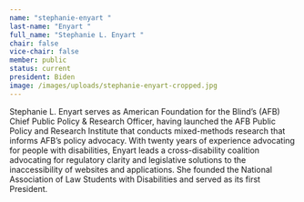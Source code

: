 ```yaml
---
name: "stephanie-enyart "
last-name: "Enyart "
full_name: "Stephanie L. Enyart "
chair: false
vice-chair: false
member: public
status: current
president: Biden
image: /images/uploads/stephanie-enyart-cropped.jpg
---
```

Stephanie L. Enyart serves as American Foundation for the Blind’s (AFB) Chief Public Policy & Research Officer, having launched the AFB Public Policy and Research Institute that conducts mixed-methods research that informs AFB’s policy advocacy. With twenty years of experience advocating for people with disabilities, Enyart leads a cross-disability coalition advocating for regulatory clarity and legislative solutions to the inaccessibility of websites and applications. She founded the National Association of Law Students with Disabilities and served as its first President.